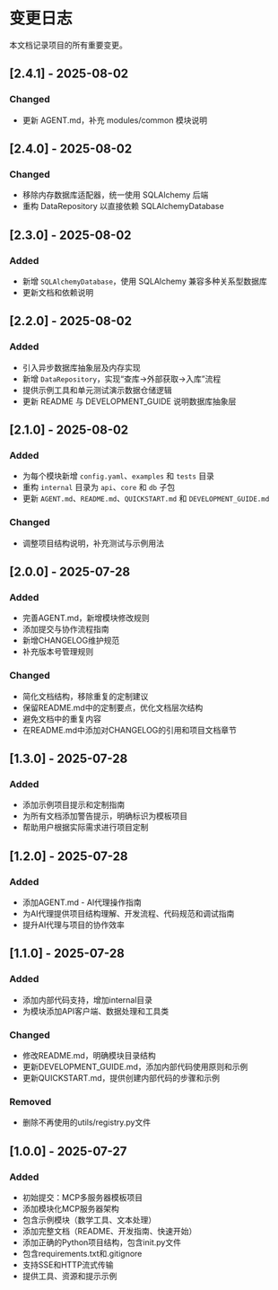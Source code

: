 # 变更日志

本文档记录项目的所有重要变更。

## [2.4.1] - 2025-08-02

### Changed
- 更新 AGENT.md，补充 modules/common 模块说明

## [2.4.0] - 2025-08-02

### Changed
- 移除内存数据库适配器，统一使用 SQLAlchemy 后端
- 重构 DataRepository 以直接依赖 SQLAlchemyDatabase

## [2.3.0] - 2025-08-02

### Added
- 新增 `SQLAlchemyDatabase`，使用 SQLAlchemy 兼容多种关系型数据库
- 更新文档和依赖说明

## [2.2.0] - 2025-08-02

### Added
- 引入异步数据库抽象层及内存实现
- 新增 `DataRepository`，实现“查库→外部获取→入库”流程
- 提供示例工具和单元测试演示数据仓储逻辑
- 更新 README 与 DEVELOPMENT_GUIDE 说明数据库抽象层

## [2.1.0] - 2025-08-02

### Added
- 为每个模块新增 `config.yaml`、`examples` 和 `tests` 目录
- 重构 `internal` 目录为 `api`、`core` 和 `db` 子包
- 更新 `AGENT.md`、`README.md`、`QUICKSTART.md` 和 `DEVELOPMENT_GUIDE.md`

### Changed
- 调整项目结构说明，补充测试与示例用法

## [2.0.0] - 2025-07-28

### Added
- 完善AGENT.md，新增模块修改规则
- 添加提交与协作流程指南
- 新增CHANGELOG维护规范
- 补充版本号管理规则

### Changed
- 简化文档结构，移除重复的定制建议
- 保留README.md中的定制要点，优化文档层次结构
- 避免文档中的重复内容
- 在README.md中添加对CHANGELOG的引用和项目文档章节

## [1.3.0] - 2025-07-28

### Added
- 添加示例项目提示和定制指南
- 为所有文档添加警告提示，明确标识为模板项目
- 帮助用户根据实际需求进行项目定制

## [1.2.0] - 2025-07-28

### Added
- 添加AGENT.md - AI代理操作指南
- 为AI代理提供项目结构理解、开发流程、代码规范和调试指南
- 提升AI代理与项目的协作效率

## [1.1.0] - 2025-07-28

### Added
- 添加内部代码支持，增加internal目录
- 为模块添加API客户端、数据处理和工具类

### Changed
- 修改README.md，明确模块目录结构
- 更新DEVELOPMENT_GUIDE.md，添加内部代码使用原则和示例
- 更新QUICKSTART.md，提供创建内部代码的步骤和示例

### Removed
- 删除不再使用的utils/registry.py文件

## [1.0.0] - 2025-07-27

### Added
- 初始提交：MCP多服务器模板项目
- 添加模块化MCP服务器架构
- 包含示例模块（数学工具、文本处理）
- 添加完整文档（README、开发指南、快速开始）
- 添加正确的Python项目结构，包含init.py文件
- 包含requirements.txt和.gitignore
- 支持SSE和HTTP流式传输
- 提供工具、资源和提示示例 
